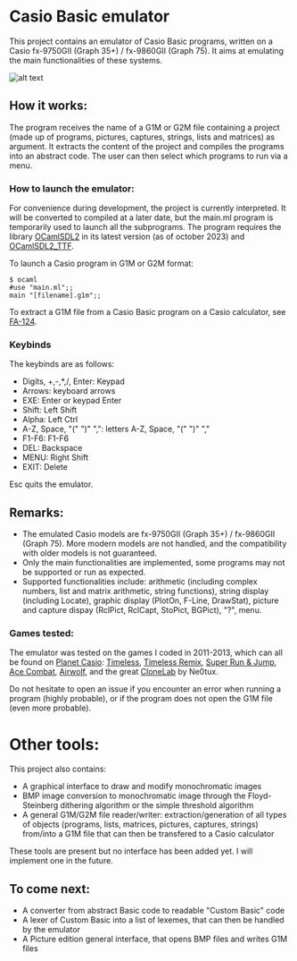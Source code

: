# Casio Basic emulator

This project contains an emulator of Casio Basic programs, written on a Casio fx-9750GII (Graph 35+) / fx-9860GII (Graph 75). It aims at emulating the main functionalities of these systems.

<!-- Early demo, on the games I coded in high school:
[![](https://markdown-videos-api.jorgenkh.no/youtube/Be-btigfZnY)](https://youtu.be/Be-btigfZnY) -->

![alt text](https://github.com/ablanche/basic_project/blob/main/data/screen.png?raw=true)

## How it works:

The program receives the name of a G1M or G2M file containing a project (made up of programs, pictures, captures, strings, lists and matrices) as argument. It extracts the content of the project and compiles the programs into an abstract code. The user can then select which programs to run via a menu.

### How to launch the emulator:

For convenience during development, the project is currently interpreted. It will be converted to compiled at a later date, but the main.ml program is temporarily used to launch all the subprograms.
The program requires the library [OCamlSDL2](https://github.com/fccm/OCamlSDL2) in its latest version (as of october 2023) and [OCamlSDL2_TTF](https://github.com/fccm/OCamlSDL2_TTF).

To launch a Casio program in G1M or G2M format:
```
$ ocaml
#use "main.ml";;
main "[filename].g1m";;
```

To extract a G1M file from a Casio Basic program on a Casio calculator, see [FA-124](https://www.planet-casio.com/Fr/logiciels/voir_un_logiciel_casio.php?showid=16).

### Keybinds

The keybinds are as follows:
- Digits, +,-,*,/, Enter: Keypad
- Arrows: keyboard arrows
- EXE: Enter or keypad Enter
- Shift: Left Shift
- Alpha: Left Ctrl
- A-Z, Space, "(" ")" ",": letters A-Z, Space, "(" ")" "," 
- F1-F6: F1-F6
- DEL: Backspace
- MENU: Right Shift
- EXIT: Delete

Esc quits the emulator.

## Remarks:
- The emulated Casio models are fx-9750GII (Graph 35+) / fx-9860GII (Graph 75). More modern models are not handled, and the compatibility with older models is not guaranteed.
- Only the main functionalities are implemented, some programs may not be supported or run as expected.
- Supported functionalities include: arithmetic (including complex numbers, list and matrix arithmetic, string functions), string display (including Locate), graphic display (PlotOn, F-Line, DrawStat), picture and capture dispay (RclPict, RclCapt, StoPict, BGPict), "?", menu.

### Games tested:

The emulator was tested on the games I coded in 2011-2013, which can all be found on [Planet Casio](https://www.planet-casio.com/): [Timeless](https://www.planet-casio.com/Fr/programmes/programme2007-1-timeless-alex-1186-jeux-reflexion.html), [Timeless Remix](https://www.planet-casio.com/Fr/programmes/programme2228-last-timeless-remix-alex-1186-jeux-reflexion.html), [Super Run & Jump](https://www.planet-casio.com/Fr/programmes/programme2156-1-super-run-jump-alex-1186-jeux-actionsport.html), [Ace Combat](https://www.planet-casio.com/Fr/programmes/programme1960-1-ace-combat-alex-1186-jeux-directiontir.html), [Airwolf](https://www.planet-casio.com/Fr/programmes/programme2240-1-airwolf-alex-1186-jeux-directiontir.html), and the great [CloneLab](https://www.planet-casio.com/Fr/programmes/programme1984-1-clonelab-ne0tux-jeux-reflexion.html) by Ne0tux.

Do not hesitate to open an issue if you encounter an error when running a program (highly probable), or if the program does not open the G1M file (even more probable).


# Other tools:

This project also contains:
- A graphical interface to draw and modify monochromatic images
- BMP image conversion to monochromatic image through the Floyd-Steinberg dithering algorithm or the simple threshold algorithm
- A general G1M/G2M file reader/writer: extraction/generation of all types of objects (programs, lists, matrices, pictures, captures, strings) from/into a G1M file that can then be transfered to a Casio calculator

These tools are present but no interface has been added yet. I will implement one in the future.


## To come next:
- A converter from abstract Basic code to readable "Custom Basic" code
- A lexer of Custom Basic into a list of lexemes, that can then be handled by the emulator
- A Picture edition general interface, that opens BMP files and writes G1M files
